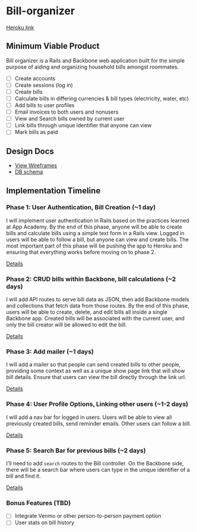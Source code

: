 # Bill-organizer

[Heroku link][heroku]

[heroku]: TODO

## Minimum Viable Product
Bill organizer is a Rails and Backbone web application built for the simple purpose of aiding and organizing household bills amongst roommates.

<!-- This is a Markdown checklist. Use it to keep track of your progress! -->

- [ ] Create accounts
- [ ] Create sessions (log in)
- [ ] Create bills
- [ ] Calculate bills in differing currencies & bill types    (electricity, water, etc)
- [ ] Add bills to user profiles
- [ ] Email invoices to both users and nonusers
- [ ] View and Search bills owned by current user
- [ ] Link bills through unique identifier that anyone can view
- [ ] Mark bills as paid

## Design Docs
* [View Wireframes][views]
* [DB schema][schema]

[views]: ./docs/views.md
[schema]: ./docs/schema.md

## Implementation Timeline

### Phase 1: User Authentication, Bill Creation (~1 day)
I will implement user authentication in Rails based on the practices learned at
App Academy. By the end of this phase, anyone will be able to create bills and calculate bills using
a simple text form in a Rails view. Logged in users will be able to follow a bill, but anyone can view and create bills. The most important part of this phase will
be pushing the app to Heroku and ensuring that everything works before moving on
to phase 2.

[Details][phase-one]

### Phase 2: CRUD bills within Backbone, bill calculations (~2 days)
I will add API routes to serve bill data as JSON, then add Backbone
models and collections that fetch data from those routes. By the end of this
phase, users will be able to create, delete, and edit bills all
inside a single Backbone app. Created bills will be associated with the current user, and only the bill creator will be allowed to edit the bill.

[Details][phase-two]

### Phase 3: Add mailer (~1 days)
I will add a mailer so that people can send created bills to other people, providing some context as well as a unique show page link that will show bill details. Ensure that users can view the bill directly through the link url.

[Details][phase-three]

### Phase 4: User Profile Options, Linking other users (~1-2 days)
I will add a nav bar for logged in users. Users will be able to view all previously created bills, send reminder emails. Other users can follow a bill.

[Details][phase-four]

### Phase 5: Search Bar for previous bills (~2 days)
I'll need to add `search` routes to the Bill controller. On the
Backbone side, there will be a search bar where users can type in the unique identifier of a bill and find it.

[Details][phase-five]

### Bonus Features (TBD)
- [ ] Integrate Venmo or other person-to-person payment option
- [ ] User stats on bill history

[phase-one]: ./docs/phases/phase1.md
[phase-two]: ./docs/phases/phase2.md
[phase-three]: ./docs/phases/phase3.md
[phase-four]: ./docs/phases/phase4.md
[phase-five]: ./docs/phases/phase5.md
